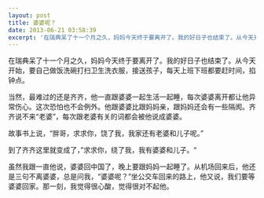 ```yaml
---
layout: post
title: 婆婆呢？
date: 2013-06-21 03:58:39
excerpt: '在瑞典呆了十一个月之久，妈妈今天终于要离开了。我的好日子也结束了。从今天开始，要自己做饭洗碗打扫卫生洗衣服，接送孩子，每天上班下班都要赶时间，掐钟点。'
---
```




在瑞典呆了十一个月之久，妈妈今天终于要离开了。我的好日子也结束了。从今天开始，要自己做饭洗碗打扫卫生洗衣服，接送孩子，每天上班下班都要赶时间，掐钟点。



当然，最难过的还是齐齐，他一直跟婆婆一起生活一起睡，每次婆婆离开都让他异常伤心。这次恐怕也不会例外。他跟婆婆比跟妈妈亲，跟妈妈还会有一些隔阂。齐齐说不来“老婆”，每次跟老婆有关的词都会被他说成婆婆。



故事书上说，“胖哥，求求你，饶了我，我家还有老婆和儿子呢。”

到了齐齐这里就变成了，”求求你，绕了我，我有婆婆和儿子。“



虽然我跟一直他说，婆婆回中国了，晚上要跟妈妈一起睡了。从机场回来后，他还是三句不离婆婆，总是问我，“婆婆呢？”坐公交车回来的路上，他又说，我们要等婆婆回家。那一刻，我觉得很心酸，觉得很对不起他。


